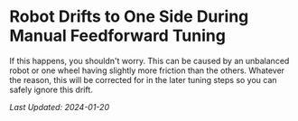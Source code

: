 # Robot Drifts to One Side During Manual Feedforward Tuning

If this happens, you shouldn't worry. This can be caused by an unbalanced robot or one wheel having slightly more friction than the others. Whatever the reason, this will be corrected for in the later tuning steps so you can safely ignore this drift.

*Last Updated: 2024-01-20*